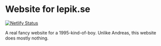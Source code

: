 # Website for lepik.se

[![Netlify Status](https://api.netlify.com/api/v1/badges/883be9d5-4310-42ff-9f4e-b478b4754efb/deploy-status)](https://app.netlify.com/sites/lepik/deploys)

A real fancy website for a 1995-kind-of-boy. Unlike Andreas, this website does
mostly nothing.

